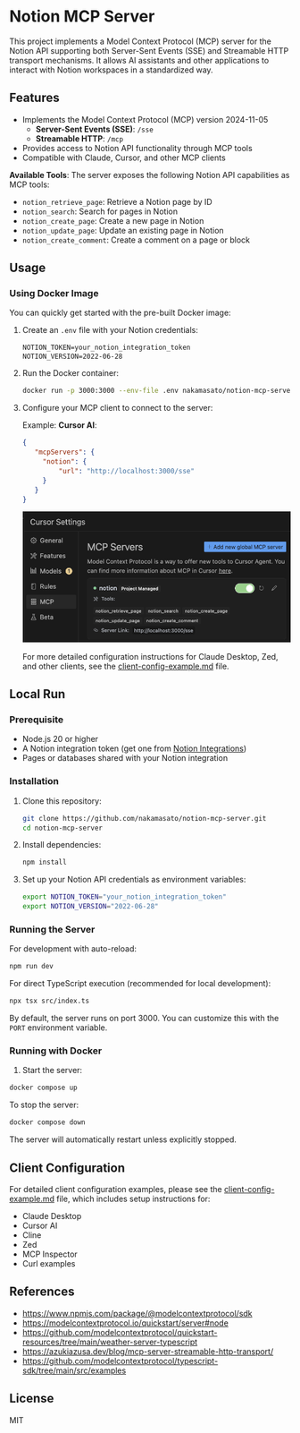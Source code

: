 # Notion MCP Server

This project implements a Model Context Protocol (MCP) server for the Notion API supporting both Server-Sent Events (SSE) and Streamable HTTP transport mechanisms. It allows AI assistants and other applications to interact with Notion workspaces in a standardized way.

## Features

- Implements the Model Context Protocol (MCP) version 2024-11-05
  - **Server-Sent Events (SSE)**: `/sse`
  - **Streamable HTTP**: `/mcp`
- Provides access to Notion API functionality through MCP tools
- Compatible with Claude, Cursor, and other MCP clients

**Available Tools**: The server exposes the following Notion API capabilities as MCP tools:

- `notion_retrieve_page`: Retrieve a Notion page by ID
- `notion_search`: Search for pages in Notion
- `notion_create_page`: Create a new page in Notion
- `notion_update_page`: Update an existing page in Notion
- `notion_create_comment`: Create a comment on a page or block

## Usage

### Using Docker Image

You can quickly get started with the pre-built Docker image:

1. Create an `.env` file with your Notion credentials:
   ```
   NOTION_TOKEN=your_notion_integration_token
   NOTION_VERSION=2022-06-28
   ```

2. Run the Docker container:
   ```bash
   docker run -p 3000:3000 --env-file .env nakamasato/notion-mcp-server:0.1.1
   ```

3. Configure your MCP client to connect to the server:

   Example: **Cursor AI**:

   ```json
   {
      "mcpServers": {
        "notion": {
            "url": "http://localhost:3000/sse"
        }
      }
   }
   ```

   ![](docs/cursor-mcp.png)

   For more detailed configuration instructions for Claude Desktop, Zed, and other clients, see the [client-config-example.md](client-config-example.md) file.

## Local Run

### Prerequisite

- Node.js 20 or higher
- A Notion integration token (get one from [Notion Integrations](https://www.notion.so/profile/integrations))
- Pages or databases shared with your Notion integration

### Installation

1. Clone this repository:
   ```bash
   git clone https://github.com/nakamasato/notion-mcp-server.git
   cd notion-mcp-server
   ```

2. Install dependencies:
   ```bash
   npm install
   ```

3. Set up your Notion API credentials as environment variables:
   ```bash
   export NOTION_TOKEN="your_notion_integration_token"
   export NOTION_VERSION="2022-06-28"
   ```

### Running the Server

For development with auto-reload:
```bash
npm run dev
```

For direct TypeScript execution (recommended for local development):
```bash
npx tsx src/index.ts
```

By default, the server runs on port 3000. You can customize this with the `PORT` environment variable.

### Running with Docker

1. Start the server:
```bash
docker compose up
```

To stop the server:
```bash
docker compose down
```

The server will automatically restart unless explicitly stopped.


## Client Configuration

For detailed client configuration examples, please see the [client-config-example.md](client-config-example.md) file, which includes setup instructions for:

- Claude Desktop
- Cursor AI
- Cline
- Zed
- MCP Inspector
- Curl examples


## References

- https://www.npmjs.com/package/@modelcontextprotocol/sdk
- https://modelcontextprotocol.io/quickstart/server#node
- https://github.com/modelcontextprotocol/quickstart-resources/tree/main/weather-server-typescript
- https://azukiazusa.dev/blog/mcp-server-streamable-http-transport/
- https://github.com/modelcontextprotocol/typescript-sdk/tree/main/src/examples

## License

MIT
